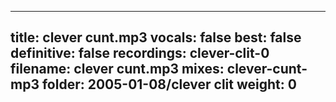 
---
title: clever cunt.mp3
vocals: false
best: false
definitive: false
recordings: clever-clit-0
filename: clever cunt.mp3
mixes: clever-cunt-mp3
folder: 2005-01-08/clever clit
weight: 0
---
